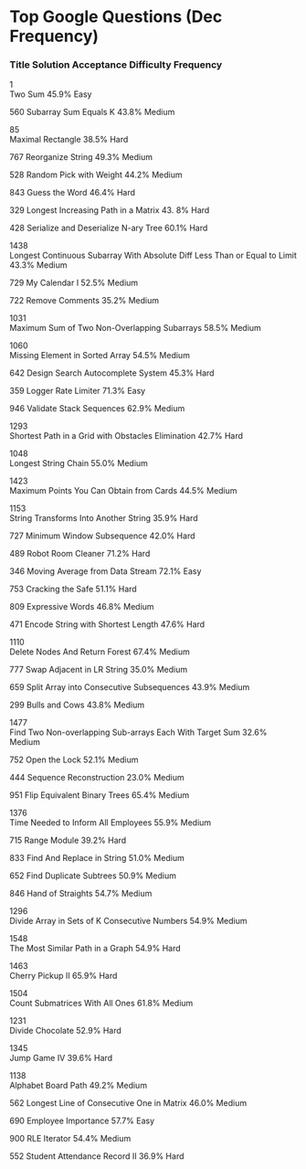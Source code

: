 # Top Google Questions (Dec Frequency)
###	Title	Solution	Acceptance	Difficulty	Frequency  
1	
Two Sum    		45.9%	Easy	

560	
Subarray Sum Equals K     		43.8%	Medium	

85	
Maximal Rectangle     		38.5%	Hard	

767	
Reorganize String    		49.3%	Medium	

528	
Random Pick with Weight    		44.2%	Medium	

843	
Guess the Word    		46.4%	Hard	

329	
Longest Increasing Path in a Matrix     		43.
8%	Hard	

428	
Serialize and Deserialize N-ary Tree    		60.1%	Hard	

1438	
Longest Continuous Subarray With Absolute Diff Less Than or Equal to Limit    		43.3%	Medium	

729	
My Calendar I    		52.5%	Medium	

722	
Remove Comments    		35.2%	Medium	

1031	
Maximum Sum of Two Non-Overlapping Subarrays    		58.5%	Medium	

1060	
Missing Element in Sorted Array    		54.5%	Medium	

642	
Design Search Autocomplete System    		45.3%	Hard	

359	
Logger Rate Limiter    		71.3%	Easy	

946	
Validate Stack Sequences     		62.9%	Medium	

1293	
Shortest Path in a Grid with Obstacles Elimination    		42.7%	Hard	

1048	
Longest String Chain     		55.0%	Medium	

1423	
Maximum Points You Can Obtain from Cards    		44.5%	Medium	

1153	
String Transforms Into Another String    		35.9%	Hard	

727	
Minimum Window Subsequence    		42.0%	Hard	

489	
Robot Room Cleaner    		71.2%	Hard	

346	
Moving Average from Data Stream    		72.1%	Easy	

753	
Cracking the Safe    		51.1%	Hard	

809	
Expressive Words    		46.8%	Medium	

471	
Encode String with Shortest Length    		47.6%	Hard	

1110	
Delete Nodes And Return Forest     		67.4%	Medium	

777	
Swap Adjacent in LR String    		35.0%	Medium	

659	
Split Array into Consecutive Subsequences     		43.9%	Medium	

299	
Bulls and Cows    		43.8%	Medium	

1477	
Find Two Non-overlapping Sub-arrays Each With Target Sum    		32.6%	Medium	

752	
Open the Lock     		52.1%	Medium	

444	
Sequence Reconstruction    		23.0%	Medium	

951	
Flip Equivalent Binary Trees    		65.4%	Medium	

1376	
Time Needed to Inform All Employees    		55.9%	Medium	

715	
Range Module    		39.2%	Hard	

833	
Find And Replace in String    		51.0%	Medium	

652	
Find Duplicate Subtrees    		50.9%	Medium	

846	
Hand of Straights    		54.7%	Medium	

1296	
Divide Array in Sets of K Consecutive Numbers    		54.9%	Medium	

1548	
The Most Similar Path in a Graph    		54.9%	Hard	

1463	
Cherry Pickup II     		65.9%	Hard	

1504	
Count Submatrices With All Ones    		61.8%	Medium	

1231	
Divide Chocolate     		52.9%	Hard	

1345	
Jump Game IV    		39.6%	Hard	

1138	
Alphabet Board Path    		49.2%	Medium	

562	
Longest Line of Consecutive One in Matrix    		46.0%	Medium	

690	
Employee Importance    		57.7%	Easy	

900	
RLE Iterator    		54.4%	Medium	

552	
Student Attendance Record II    		36.9%	Hard	
